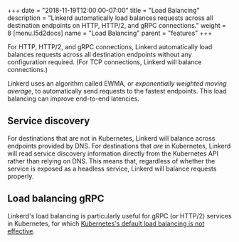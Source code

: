 +++
date = "2018-11-19T12:00:00-07:00"
title = "Load Balancing"
description = "Linkerd automatically load balances requests across all destination endpoints on HTTP, HTTP/2, and gRPC connections."
weight = 8
[menu.l5d2docs]
  name = "Load Balancing"
  parent = "features"
+++

For HTTP, HTTP/2, and gRPC connections, Linkerd automatically load balances
requests across all destination endpoints without any configuration required.
(For TCP connections, Linkerd will balance connections.)

Linkerd uses an algorithm called EWMA, or *exponentially weighted moving average*,
to automatically send requests to the fastest endpoints. This load balancing can
improve end-to-end latencies.

## Service discovery

For destinations that are not in Kubernetes, Linkerd will balance across
endpoints provided by DNS. For destinations that *are* in Kubernetes, Linkerd
will read service discovery information directly from the Kubernetes API rather
than relying on DNS. This means that, regardless of whether the service is
exposed as a headless service, Linkerd will balance requests properly.

## Load balancing gRPC

Linkerd's load balancing is particularly useful for gRPC (or HTTP/2) services
in Kubernetes, for which [Kubernetes's default load balancing is not
effective](https://kubernetes.io/blog/2018/11/07/grpc-load-balancing-on-kubernetes-without-tears/).

